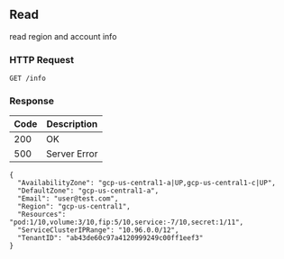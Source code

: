 Read
---------------------------------
read region and account info

### HTTP Request

`GET /info`

### Response

| Code | Description |
| --- | --- |
| 200 | OK |
| 500 | Server Error |

```
{
  "AvailabilityZone": "gcp-us-central1-a|UP,gcp-us-central1-c|UP",
  "DefaultZone": "gcp-us-central1-a",
  "Email": "user@test.com",
  "Region": "gcp-us-central1",
  "Resources": "pod:1/10,volume:3/10,fip:5/10,service:-7/10,secret:1/11",
  "ServiceClusterIPRange": "10.96.0.0/12",
  "TenantID": "ab43de60c97a4120999249c00ff1eef3"
}
```
